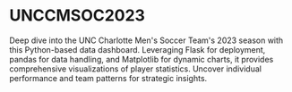 # UNCCMSOC2023
Deep dive into the UNC Charlotte Men's Soccer Team's 2023 season with this Python-based data dashboard. Leveraging Flask for deployment, pandas for data handling, and Matplotlib for dynamic charts, it provides comprehensive visualizations of player statistics. Uncover individual performance and team patterns for strategic insights.
